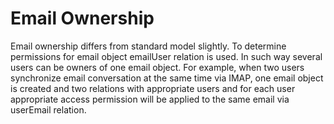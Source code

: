 Email Ownership
=======================

Email ownership differs from standard model slightly. To determine permissions for email object emailUser relation is used.
In such way several users can be owners of one email object. For example, when two users synchronize
email conversation at the same time via IMAP, one email object is created and two relations with appropriate users and
for each user appropriate access permission will be applied to the same email via userEmail relation. 
